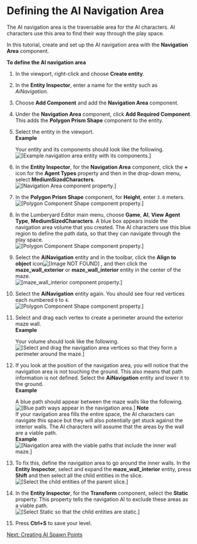 # Defining the AI Navigation Area<a name="ai-navigation-area"></a>

The AI navigation area is the traversable area for the AI characters\. AI characters use this area to find their way through the play space\.

In this tutorial, create and set up the AI navigation area with the **Navigation Area** component\. 

**To define the AI navigation area**

1. In the viewport, right\-click and choose **Create entity**\.

1. In the **Entity Inspector**, enter a name for the entity such as *AiNavigation*\.

1. Choose **Add Component** and add the **Navigation Area** component\. 

1. Under the **Navigation Area** component, click **Add Required Component**\. This adds the **Polygon Prism Shape** component to the entity\.

1. Select the entity in the viewport\.   
**Example**  

   Your entity and its components should look like the following\.  
![\[Example navigation area entity with its components.\]](http://docs.aws.amazon.com/lumberyard/latest/gettingstartedguide/images/ai-navigation-area-1.png)

1. In the **Entity Inspector**, for the **Navigation Area** component, click the **\+** icon for the **Agent Types** property and then in the drop\-down menu, select **MediumSizedCharacters**\.  
![\[Navigation Area component property.\]](http://docs.aws.amazon.com/lumberyard/latest/gettingstartedguide/images/ai-navigation-area-2.png)

1. In the **Polygon Prism Shape** component, for **Height**, enter `3.0` meters\.  
![\[Polygon Component Shape component property.\]](http://docs.aws.amazon.com/lumberyard/latest/gettingstartedguide/images/ai-navigation-area-3.png)

1. In the Lumberyard Editor main menu, choose **Game**, **AI**, **View Agent Type**, **MediumSizedCharacters**\. A blue box appears inside the navigation area volume that you created\. The AI characters use this blue region to define the path data, so that they can navigate through the play space\.  
![\[Polygon Component Shape component property.\]](http://docs.aws.amazon.com/lumberyard/latest/gettingstartedguide/images/ai-navigation-area-4.png)

1. Select the **AiNavigation** entity and in the toolbar, click the **Align to object** icon![\[Image NOT FOUND\]](http://docs.aws.amazon.com/lumberyard/latest/gettingstartedguide/images/ai-navigation-area-5.png) , and then click the **maze\_wall\_exterior** or **maze\_wall\_interior** entity in the center of the maze\.  
![\[maze_wall_interior component property.\]](http://docs.aws.amazon.com/lumberyard/latest/gettingstartedguide/images/ai-navigation-area-6.png)

1. Select the **AiNavigation** entity again\. You should see four red vertices each numbered `0` to `4`\.  
![\[Polygon Component Shape component property.\]](http://docs.aws.amazon.com/lumberyard/latest/gettingstartedguide/images/ai-navigation-area-7.png)

1. Select and drag each vertex to create a perimeter around the exterior maze wall\.   
**Example**  

   Your volume should look like the following\.  
![\[Select and drag the navigation area vertices so that they form a perimeter around the maze.\]](http://docs.aws.amazon.com/lumberyard/latest/gettingstartedguide/images/ai-navigation-area-8.png)

1. If you look at the position of the navigation area, you will notice that the navigation area is not touching the ground\. This also means that path information is not defined\. Select the **AiNavigation** entity and lower it to the ground\.   
**Example**  

   A blue path should appear between the maze walls like the following\.  
![\[Blue path ways appear in the navigation area.\]](http://docs.aws.amazon.com/lumberyard/latest/gettingstartedguide/images/ai-navigation-area-9.png)
**Note**  
If your navigation area fills the entire space, the AI characters can navigate this space but they will also potentially get stuck against the interior walls\. The AI characters will assume that the areas by the wall are a viable path\.  
**Example**    
![\[Navigation area with the viable paths that include the inner wall maze.\]](http://docs.aws.amazon.com/lumberyard/latest/gettingstartedguide/images/ai-navigation-area-10.png)

1. To fix this, define the navigation area to go around the inner walls\. In the **Entity Inspector**, select and expand the **maze\_wall\_interior** entity, press **Shift** and then select all the child entities in the slice\.  
![\[Select the child entities of the parent slice.\]](http://docs.aws.amazon.com/lumberyard/latest/gettingstartedguide/images/ai-navigation-area-11.png)

1. In the **Entity Inspector**, for the **Transform** component, select the **Static** property\. This property tells the navigation AI to exclude these areas as a viable path\.  
![\[Select Static so that the child entities are static.\]](http://docs.aws.amazon.com/lumberyard/latest/gettingstartedguide/images/ai-navigation-area-12.png)

1. Press **Ctrl\+S** to save your level\.

[Next: Creating AI Spawn Points](ai-spawn-points.md)
